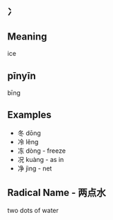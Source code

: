 
## 冫

## Meaning

ice 

## pīnyīn

bīng

## Examples

- 冬 dōng
- 冷 lěng
- 冻 dòng - freeze
- 况 kuàng - as in 
- 净 jìng - net

## Radical Name - 两点水

two dots of water
